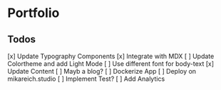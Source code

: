 # Portfolio

## Todos

[x] Update Typography Components
[x] Integrate with MDX
[ ] Update Colortheme and add Light Mode
[ ] Use different font for body-text
[x] Update Content
[ ] Mayb a blog?
[ ] Dockerize App
[ ] Deploy on mikareich.studio
[ ] Implement Test?
[ ] Add Analytics
